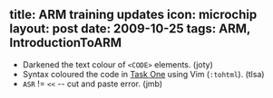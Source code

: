 title: ARM training updates
icon: microchip
layout: post
date: 2009-10-25
tags: ARM, IntroductionToARM
----

* Darkened the text colour of `<CODE>` elements. (joty)
* Syntax coloured the code in [Task One](/arm/introduction-to-arm/task-one.html) using Vim (`:tohtml`). (tlsa)
* `ASR` != `<<` -- cut and paste error.  (jmb)
